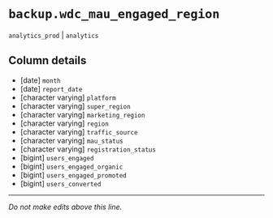 # `backup.wdc_mau_engaged_region`
`analytics_prod` | `analytics`

## Column details
* [date]      `month`
* [date]      `report_date`
* [character varying] `platform`
* [character varying] `super_region`
* [character varying] `marketing_region`
* [character varying] `region`
* [character varying] `traffic_source`
* [character varying] `mau_status`
* [character varying] `registration_status`
* [bigint]    `users_engaged`
* [bigint]    `users_engaged_organic`
* [bigint]    `users_engaged_promoted`
* [bigint]    `users_converted`

-------------------------------------------------------------------------------
*Do not make edits above this line.*
